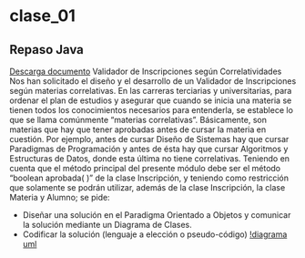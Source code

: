 # clase_01
## Repaso Java
[Descarga documento](./recursos/ACT-Clase%201%20-%20Repaso%20Java.pdf)
Validador de Inscripciones según Correlatividades
Nos han solicitado el diseño y el desarrollo de un Validador de Inscripciones según materias
correlativas.
En las carreras terciarias y universitarias, para ordenar el plan de estudios y asegurar que
cuando se inicia una materia se tienen todos los conocimientos necesarios para entenderla, se
establece lo que se llama comúnmente “materias correlativas”. Básicamente, son materias que
hay que tener aprobadas antes de cursar la materia en cuestión. Por ejemplo, antes de cursar
Diseño de Sistemas hay que cursar Paradigmas de Programación y antes de ésta hay que
cursar Algoritmos y Estructuras de Datos, donde esta última no tiene correlativas.
Teniendo en cuenta que el método principal del presente módulo debe ser el método
“boolean aprobada( )” de la clase Inscripción, y teniendo como restricción que solamente se
podrán utilizar, además de la clase Inscripción, la clase Materia y Alumno; se pide:
* Diseñar una solución en el Paradigma Orientado a Objetos y comunicar la solución
mediante un Diagrama de Clases.
* Codificar la solución (lenguaje a elección o pseudo-código)
[!diagrama uml](./UMLDiagrams/Class%20Diagrams/modelo%202023.10.29%2017-20-09.cdg)

